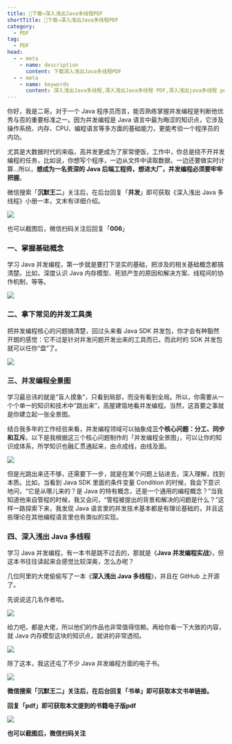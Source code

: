 ```yaml
---
title: 👏下载→深入浅出Java多线程PDF
shortTitle: 👏下载→深入浅出Java多线程PDF
category:
  - PDF
tag:
  - PDF
head:
  - - meta
    - name: description
      content: 下载深入浅出Java多线程PDF
  - - meta
    - name: keywords
      content: 深入浅出Java多线程,深入浅出Java多线程 PDF,深入浅出java多线程 pdf,深入浅出Java多线程 下载,Java多线程入门,java并发编程实战,java线程池,java多线程 PDF,Java 多线程 书籍
---
```


你好，我是二哥。对于一个 Java 程序员而言，能否熟练掌握并发编程是判断他优秀与否的重要标准之一。因为并发编程是 Java 语言中最为晦涩的知识点，它涉及操作系统、内存、CPU、编程语言等多方面的基础能力，更能考验一个程序员的内功。

尤其是大数据时代的来临，高并发更成为了家常便饭，工作中，你总是绕不开并发编程的任务，比如说，你想写个程序，一边从文件中读取数据，一边还要做实时计算…所以，**想成为一名资深的 Java 后端工程师，想进大厂，并发编程必须要牢牢把握**。

微信搜索「**沉默王二**」关注后，在后台回复「**并发**」即可获取《深入浅出 Java 多线程》小册一本，文末有详细介绍。

![](http://cdn.tobebetterjavaer.com/tobebetterjavaer/images/gongzhonghao.png)

也可以截图后，微信扫码关注后回复「**006**」

### 一、掌握基础概念

学习 Java 并发编程，第一步就是要打下坚实的基础，把涉及的相关基础概念都搞清楚。比如，深度认识 Java 内存模型、死锁产生的原因和解决方案、线程间的协作机制，等等。

![](http://cdn.tobebetterjavaer.com/tobebetterjavaer/images/nice-article/weixin-shenrjcjavabfbchwjdhl-05c70ffd-7779-426c-86fa-dac18cb63501.jpg)

### 二、拿下常见的并发工具类

把并发编程核心的问题搞清楚，回过头来看 Java SDK 并发包，你才会有种豁然开朗的感觉：它不过是针对并发问题开发出来的工具而已。而此时的 SDK 并发包就可以任你“盘”了。

![](http://cdn.tobebetterjavaer.com/tobebetterjavaer/images/nice-article/weixin-shenrjcjavabfbchwjdhl-5cd089fe-6c67-49e6-af45-b2e1f9b2e05e.jpg)

### 三、并发编程全景图

学习最忌讳的就是“盲人摸象”，只看到局部，而没有看到全局。所以，你需要从一个个单一的知识和技术中“跳出来”，高屋建瓴地看并发编程。当然，这首要之事就是你建立起一张全景图。

结合我多年的工作经验来看，并发编程领域可以抽象成**三个核心问题：分工、同步和互斥**。以下是我根据这三个核心问题制作的「并发编程全景图」，可以让你的知识成体系，所学知识也融汇贯通起来，由点成线，由线及面。

![](http://cdn.tobebetterjavaer.com/tobebetterjavaer/images/nice-article/weixin-shenrjcjavabfbchwjdhl-b8030855-7f2a-42cd-9231-a9f7b0269e53.jpg)

但是光跳出来还不够，还需要下一步，就是在某个问题上钻进去，深入理解，找到本质。比如，当看到 Java SDK 里面的条件变量 Condition 的时候，我会下意识地问，“它是从哪儿来的？是 Java 的特有概念，还是一个通用的编程概念？”当我知道他来自管程的时候，我又会问，“管程被提出的背景和解决的问题是什么？”这样一路探索下来，我发现 Java 语言里的并发技术基本都是有理论基础的，并且这些理论在其他编程语言里也有类似的实现。

### 四、深入浅出 Java 多线程

学习 Java 并发编程，有一本书是跳不过去的，那就是《**Java 并发编程实战**》，但这本书往往读起来会感觉比较深奥，怎么办呢？

几位阿里的大佬偷偷写了一本《**深入浅出 Java 多线程**》，并且在 GitHub 上开源了。

先说说这几名作者哈。

![](http://cdn.tobebetterjavaer.com/tobebetterjavaer/images/nice-article/weixin-shenrjcjavabfbchwjdhl-b43e334f-9226-4078-ae47-77858c84f1b2.jpg)

给力吧，都是大佬，所以他们的作品也非常值得信赖。再给你看一下大致的内容，就 Java 内存模型这块的知识点，就讲的非常透彻。

![](http://cdn.tobebetterjavaer.com/tobebetterjavaer/images/nice-article/weixin-shenrjcjavabfbchwjdhl-2a4c068e-8381-491c-a330-9afec9cd43dd.jpg)

除了这本，我这还屯了不少 Java 并发编程方面的电子书。

![](http://cdn.tobebetterjavaer.com/tobebetterjavaer/images/nice-article/weixin-shenrjcjavabfbchwjdhl-37f2db07-1543-4ac7-b8fc-b51b7dc15d84.jpg)

**微信搜索「沉默王二」关注后，在后台回复「书单」即可获取本文书单链接。**

**回复「pdf」即可获取本文提到的书籍电子版pdf**

![](http://cdn.tobebetterjavaer.com/tobebetterjavaer/images/gongzhonghao.png)

**也可以截图后，微信扫码关注**